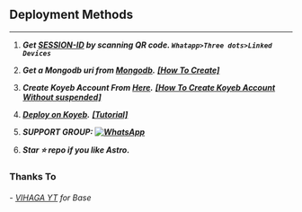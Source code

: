 
## Deployment Methods
---
1. ***Get [SESSION-ID](https://replit.com/@astromdqr/Astro-MD5?output%20only=1&lite=1#index.js) by scanning QR code. `Whatapp>Three dots>Linked Devices`***
2. ***Get a Mongodb uri from [Mongodb](https://api.clever-cloud.com/v2/sessions/signup).***  ***[[How To Create]](https://youtu.be/TD2jJwHBug0)***
3. ***Create Koyeb Account From [Here](https://app.koyeb.com/auth/signin).*** ***[[How To Create Koyeb Account Without suspended]](https://youtu.be/7kP2UNeoxdo)***
4. ***[Deploy on Koyeb](https://tinyurl.com/yv7tfvhn).*** ***[[Tutorial]](https://youtu.be/-gkhE0byFEs)***
5. ***SUPPORT GROUP: <a href="https://chat.whatsapp.com/FfGKEgaNAg9CE10iPWUq75"><img alt="WhatsApp" src="https://camo.githubusercontent.com/2157131829ac512183ee8f8b6c6f803688a4cc66a2e686602844e80478401a7c/68747470733a2f2f696d672e736869656c64732e696f2f62616467652f4a6f696e2047726f75702d3235443336363f7374796c653d666f722d7468652d6261646765266c6f676f3d7768617473617070266c6f676f436f6c6f723d7768697465"/></a>***

6. ***Star ⭐ repo if you like Astro.***
### Thanks To

###### - [VIHAGA YT](https://github.com/SamPandey001/Secktor-Md) for Base
